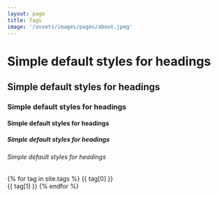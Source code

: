```yaml
---
layout: page
title: Tags
image: '/assets/images/pages/about.jpeg'
---
```



# Simple default styles for headings

## Simple default styles for headings

### Simple default styles for headings

#### Simple default styles for headings

##### Simple default styles for headings

###### Simple default styles for headings

{% for tag in site.tags %}
    {{ tag[0] }}
    <br/>
    {{ tag[1] }}
{% endfor %}
